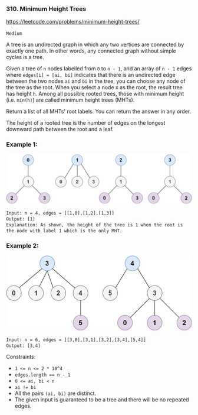 ### 310. Minimum Height Trees

https://leetcode.com/problems/minimum-height-trees/

`Medium`

A tree is an undirected graph in which any two vertices are connected by exactly one path. In other words, any connected graph without simple cycles is a tree.

Given a tree of `n` nodes labelled from `0` to `n - 1`, and an array of `n - 1` edges where `edges[i] = [ai, bi]` indicates that there is an undirected edge between the two nodes `ai` and `bi` in the tree, you can choose any node of the tree as the root. When you select a node x as the root, the result tree has height `h`. Among all possible rooted trees, those with minimum height (i.e. `min(h)`)  are called minimum height trees (MHTs).

Return a list of all MHTs' root labels. You can return the answer in any order.

The height of a rooted tree is the number of edges on the longest downward path between the root and a leaf.

### Example 1:

![ex1](ex1.jpg)

```
Input: n = 4, edges = [[1,0],[1,2],[1,3]]
Output: [1]
Explanation: As shown, the height of the tree is 1 when the root is the node with label 1 which is the only MHT.
```

### Example 2:

![ex2](ex2.jpg)
```
Input: n = 6, edges = [[3,0],[3,1],[3,2],[3,4],[5,4]]
Output: [3,4]
```

Constraints:

* `1 <= n <= 2 * 10^4`
* `edges.length == n - 1`
* `0 <= ai, bi < n`
* `ai != bi`
* All the pairs `(ai, bi)` are distinct.
* The given input is guaranteed to be a tree and there will be no repeated edges.
